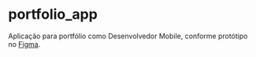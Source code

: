 # portfolio_app

Aplicação para portfólio como Desenvolvedor Mobile, conforme protótipo no [Figma](https://www.figma.com/file/Ek7fCpbseABPOzi71PDtPK/porfolio_app?node-id=0%3A1&t=hbdvNHGicHNJX9Z4-1).
